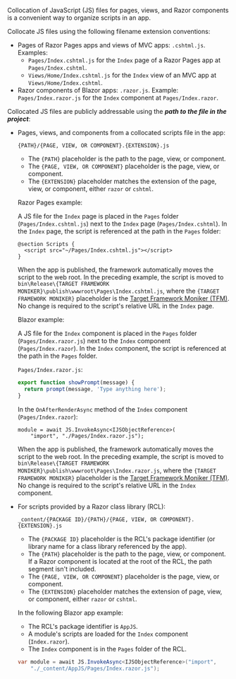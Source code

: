 Collocation of JavaScript (JS) files for pages, views, and Razor components is a convenient way to organize scripts in an app.

Collocate JS files using the following filename extension conventions:

* Pages of Razor Pages apps and views of MVC apps: `.cshtml.js`. Examples:
  * `Pages/Index.cshtml.js` for the `Index` page of a Razor Pages app at `Pages/Index.cshtml`.
  * `Views/Home/Index.cshtml.js` for the `Index` view of an MVC app at `Views/Home/Index.cshtml`.
* Razor components of Blazor apps: `.razor.js`. Example: `Pages/Index.razor.js` for the `Index` component at `Pages/Index.razor`.

Collocated JS files are publicly addressable using the ***path to the file in the project***:

* Pages, views, and components from a collocated scripts file in the app:

  `{PATH}/{PAGE, VIEW, OR COMPONENT}.{EXTENSION}.js`
  
  * The `{PATH}` placeholder is the path to the page, view, or component.
  * The `{PAGE, VIEW, OR COMPONENT}` placeholder is the page, view, or component.
  * The `{EXTENSION}` placeholder matches the extension of the page, view, or component, either `razor` or `cshtml`.

  Razor Pages example:

  A JS file for the `Index` page is placed in the `Pages` folder (`Pages/Index.cshtml.js`) next to the `Index` page (`Pages/Index.cshtml`). In the `Index` page, the script is referenced at the path in the `Pages` folder:

  ```razor
  @section Scripts {
    <script src="~/Pages/Index.cshtml.js"></script>
  }
  ```

  When the app is published, the framework automatically moves the script to the web root. In the preceding example, the script is moved to `bin\Release\{TARGET FRAMEWORK MONIKER}\publish\wwwroot\Pages\Index.cshtml.js`, where the `{TARGET FRAMEWORK MONIKER}` placeholder is the [Target Framework Moniker (TFM)](/dotnet/standard/frameworks). No change is required to the script's relative URL in the `Index` page.

  Blazor example:

  A JS file for the `Index` component is placed in the `Pages` folder (`Pages/Index.razor.js`) next to the `Index` component (`Pages/Index.razor`). In the `Index` component, the script is referenced at the path in the `Pages` folder.

  `Pages/Index.razor.js`:

  ```javascript
  export function showPrompt(message) {
    return prompt(message, 'Type anything here');
  }
  ```

  In the `OnAfterRenderAsync` method of the `Index` component (`Pages/Index.razor`):

  ```razor
  module = await JS.InvokeAsync<IJSObjectReference>(
      "import", "./Pages/Index.razor.js");
  ```

  When the app is published, the framework automatically moves the script to the web root. In the preceding example, the script is moved to `bin\Release\{TARGET FRAMEWORK MONIKER}\publish\wwwroot\Pages\Index.razor.js`, where the `{TARGET FRAMEWORK MONIKER}` placeholder is the [Target Framework Moniker (TFM)](/dotnet/standard/frameworks). No change is required to the script's relative URL in the `Index` component.

* For scripts provided by a Razor class library (RCL):

  `_content/{PACKAGE ID}/{PATH}/{PAGE, VIEW, OR COMPONENT}.{EXTENSION}.js`

  * The `{PACKAGE ID}` placeholder is the RCL's package identifier (or library name for a class library referenced by the app).
  * The `{PATH}` placeholder is the path to the page, view, or component. If a Razor component is located at the root of the RCL, the path segment isn't included.
  * The `{PAGE, VIEW, OR COMPONENT}` placeholder is the page, view, or component.
  * The `{EXTENSION}` placeholder matches the extension of page, view, or component, either `razor` or `cshtml`.

  In the following Blazor app example:
  
  * The RCL's package identifier is `AppJS`.
  * A module's scripts are loaded for the `Index` component (`Index.razor`).
  * The `Index` component is in the `Pages` folder of the RCL.

  ```csharp
  var module = await JS.InvokeAsync<IJSObjectReference>("import", 
      "./_content/AppJS/Pages/Index.razor.js");
  ```
